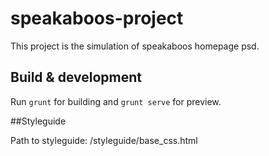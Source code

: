 # speakaboos-project

This project is the simulation of speakaboos homepage psd.

## Build & development

Run `grunt` for building and `grunt serve` for preview.

##Styleguide

Path to styleguide: /styleguide/base_css.html